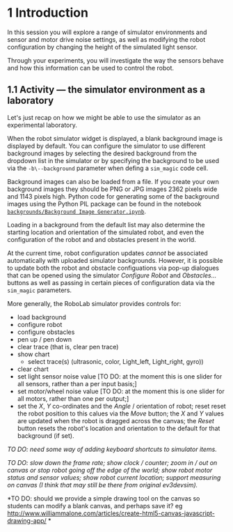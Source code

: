 # 1 Introduction


In this session you will explore a range of simulator environments and sensor and motor drive noise settings, as well as modifying the robot configuration by changing the height of the simulated light sensor.

Through your experiments, you will investigate the way the sensors behave and how this information can be used to control the robot.


## 1.1 Activity — the simulator environment as a laboratory

Let's just recap on how we might be able to use the simulator as an experimental laboratory.

When the robot simulator widget is displayed, a blank background image is displayed by default. You can configure the simulator to use different background images by selecting the desired background from the dropdown list in the simulator or by specifying the background to be used via the `-b\--background` parameter when defing a `sim_magic` code cell.

Background images can also be loaded from a file. If you create your own background images they should be PNG or JPG images 2362 pixels wide and 1143 pixels high. Python code for generating some of the background images using the Python PIL package can be found in the notebook [`backgrounds/Background Image Generator.ipynb`](../backgrounds/Background%20Image%20Generator.ipynb).

Loading in a background from the default list may also determine the starting location and orientation of the simulated robot, and even the configuration of the robot and and obstacles present in the world.

At the current time, robot configuration updates *cannot* be associated automatically with uploaded simulator backgrounds. However, it is possible to update both the robot and obstacle configuations via pop-up dialogues that can be opened using the simulator *Configure Robot* and *Obstacles...* buttons as well as passing in certain pieces of configuration data via the `sim_magic` parameters.

More generally, the RoboLab simulator provides controls for:

- load background
- configure robot
- configure obstacles
- pen up / pen down
- clear trace (that is, clear pen trace)
- show chart
  - select trace(s) (ultrasonic, color, Light_left, Light_right, gyro))
- clear chart
- set light sensor noise value [TO DO: at the moment this is one slider for all sensors, rather than a per input basis;]
- set motor/wheel noise value [TO DO: at the moment this is one slider for all motors, rather than one per output;]
- set the $X$, $Y$ co-ordinates and the $Angle$ / orientation of robot; reset reset the robot position to this calues via the *Move* button; the $X$ and $Y$ values are updated when the robot is dragged across the canvas; the *Reset* button resets the robot's location and orientation to the default for that background (if set). 

*TO DO: need some way of adding keyboard shortcuts to simulator items.*

*TO DO: slow down the frame rate; show clock / counter; zoom in / out on canvas or stop robot going off the edge of the world; show robot motor status and sensor values; show robot current location; support measuring on canvas (I think that may still be there from original ev3devsim).*

*TO DO: should we provide a simple drawing tool on the canvas so students can modify a blank canvas, and perhaps save it? eg http://www.williammalone.com/articles/create-html5-canvas-javascript-drawing-app/ *


